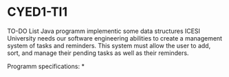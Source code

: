 # CYED1-TI1
TO-DO List Java programm implementic some data structures
ICESI University needs our software engineering abilities to create a management system of tasks and reminders. This system must allow the user to add, sort, and manage their pending tasks as well as their reminders.

Programm specifications:
* 
